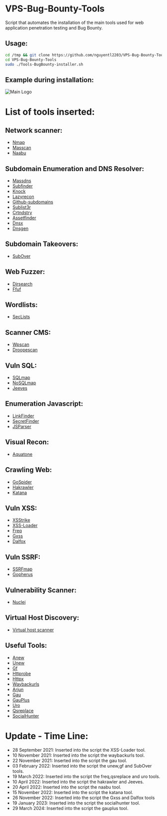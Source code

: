 # VPS-Bug-Bounty-Tools

Script that automates the installation of the main tools used for web application penetration testing and Bug Bounty.

## Usage:
```bash
cd /tmp && git clone https://github.com/nguyentl2203/VPS-Bug-Bounty-Tools
cd VPS-Bug-Bounty-Tools
sudo ./Tools-BugBounty-installer.sh
```
## Example during installation:
![Main Logo](images/tool.PNG 'Example')

# List of tools inserted:
## Network scanner:

- [Nmap](https://nmap.org/)
- [Masscan](https://github.com/robertdavidgraham/masscan)
- [Naabu](https://github.com/projectdiscovery/naabu)

## Subdomain Enumeration and DNS Resolver:

- [Massdns](https://github.com/blechschmidt/massdns)
- [Subfinder](https://github.com/projectdiscovery/subfinder/)
- [Knock](https://github.com/guelfoweb/knock.git)
- [Lazyrecon](https://github.com/nahamsec/lazyrecon.git)
- [Github-subdomains](https://github.com/gwen001/github-subdomains)
- [Sublist3r](https://github.com/aboul3la/Sublist3r.git)
- [Crtndstry](https://github.com/nahamsec/crtndstry.git)
- [Assetfinder](https://github.com/tomnomnom/assetfinder)
- [Dnsx](https://github.com/projectdiscovery/dnsx)
- [Dnsgen](https://github.com/ProjectAnte/dnsgen)

## Subdomain Takeovers:

- [SubOver](https://github.com/Ice3man543/SubOver)

## Web Fuzzer:

- [Dirsearch](https://github.com/maurosoria/dirsearch)
- [Ffuf](https://github.com/ffuf/ffuf)

## Wordlists:

- [SecLists](https://github.com/danielmiessler/SecLists.git)

## Scanner CMS:

- [Wpscan](https://github.com/wpscanteam/wpscan)
- [Droopescan](https://github.com/droope/droopescan)

## Vuln SQL:

- [SQLmap](https://sqlmap.org/)
- [NoSQLmap](https://github.com/codingo/NoSQLMap.git)
- [Jeeves](https://github.com/ferreiraklet/Jeeves)

## Enumeration Javascript:

- [LinkFinder](https://github.com/GerbenJavado/LinkFinder.git)
- [SecretFinder](https://github.com/m4ll0k/SecretFinder.git)
- [JSParser](https://github.com/nahamsec/JSParser.git)

## Visual Recon:

- [Aquatone](https://github.com/michenriksen/aquatone/releases/download/v1.7.0/aquatone_linux_amd64_1.7.0.zip)

## Crawling Web:

- [GoSpider](https://github.com/jaeles-project/gospider)
- [Hakrawler](https://github.com/hakluke/hakrawler)
- [Katana](https://github.com/projectdiscovery/katana)

## Vuln XSS:

- [XSStrike](https://github.com/s0md3v/XSStrike)
- [XSS-Loader](https://github.com/capture0x/XSS-LOADER/)
- [Freq](https://github.com/takshal/freq)
- [Gxss](https://github.com/KathanP19/Gxss)
- [Dalfox](https://github.com/hahwul/dalfox)

## Vuln SSRF:

- [SSRFmap](https://github.com/swisskyrepo/SSRFmap)
- [Gopherus](https://github.com/tarunkant/Gopherus.git)

## Vulnerability Scanner:

- [Nuclei](https://github.com/projectdiscovery/nuclei)

## Virtual Host Discovery:

- [Virtual host scanner](https://github.com/jobertabma/virtual-host-discovery.git)

## Useful Tools:

- [Anew](https://github.com/tomnomnom/anew)
- [Unew](https://github.com/dwisiswant0/unew)
- [Gf](https://github.com/tomnomnom/gf)
- [Httprobe](https://github.com/tomnomnom/httprobe)
- [Httpx](https://github.com/projectdiscovery/httpx/)
- [Waybackurls](https://github.com/tomnomnom/waybackurls)
- [Arjun](https://github.com/s0md3v/Arjun)
- [Gau](https://github.com/lc/gau)
- [GauPlus](https://github.com/bp0lr/gauplus)
- [Uro](https://github.com/s0md3v/uro)
- [Qsreplace](https://github.com/tomnomnom/qsreplace)
- [SocialHunter](https://github.com/utkusen/socialhunter)

# Update - Time Line:
- 28 September 2021: Inserted into the script the XSS-Loader tool.
- 10 November 2021: Inserted into the script the waybackurls tool.
- 22 November 2021: Inserted into the script the gau tool.
- 03 February 2022: Inserted into the script the unew,gf and SubOver tools.
- 19 March 2022: Inserted into the script the freq,qsreplace and uro tools.
- 10 April 2022: Inserted into the script the hakrawler and Jeeves.
- 20 April 2022: Inserted into the script the naabu tool.
- 15 November 2022: Inserted into the script the katana tool.
- 26 November 2022: Inserted into the script the Gxss and Dalfox tools
- 19 January 2023: Inserted into the script the socialhunter tool.
- 29 March 2024: Inserted into the script the gauplus tool.


